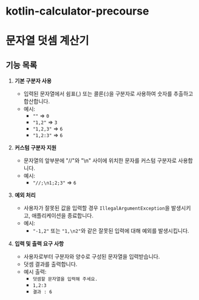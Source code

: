 # kotlin-calculator-precourse
# 문자열 덧셈 계산기

## 기능 목록

1. **기본 구분자 사용**
   - 입력된 문자열에서 쉼표(,) 또는 콜론(:)을 구분자로 사용하여 숫자를 추출하고 합산합니다.
   - 예시:
     - `""` => `0`
     - `"1,2"` => `3`
     - `"1,2,3"` => `6`
     - `"1,2:3"` => `6`

2. **커스텀 구분자 지원**
   - 문자열의 앞부분에 "//"와 "\n" 사이에 위치한 문자를 커스텀 구분자로 사용합니다.
   - 예시:
     - `"//;\n1;2;3"` => `6`

3. **예외 처리**
   - 사용자가 잘못된 값을 입력할 경우 `IllegalArgumentException`을 발생시키고, 애플리케이션을 종료합니다.
   - 예시:
     - `"-1,2"` 또는 `"1,\n2"`와 같은 잘못된 입력에 대해 예외를 발생시킵니다.

4. **입력 및 출력 요구 사항**
   - 사용자로부터 구분자와 양수로 구성된 문자열을 입력받습니다.
   - 덧셈 결과를 출력합니다.
   - 예시 출력:
     - `덧셈할 문자열을 입력해 주세요.`
     - `1,2:3`
     - `결과 : 6`

